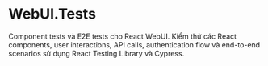 # WebUI.Tests

Component tests và E2E tests cho React WebUI. Kiểm thử các React components, user interactions, API calls, authentication flow và end-to-end scenarios sử dụng React Testing Library và Cypress. 